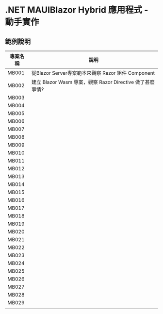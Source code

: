 # .NET MAUIBlazor Hybrid 應用程式 - 動手實作

## 範例說明
|專案名稱|說明|
|-|-|
|MB001|從Blazor Server專案範本來觀察 Razor 組件 Component|
|MB002|建立 Blazor Wasm 專案，觀察 Razor Directive 做了甚麼事情?|
|MB003||
|MB004||
|MB005||
|MB006||
|MB007||
|MB008||
|MB009||
|MB010||
|MB011||
|MB012||
|MB013||
|MB014||
|MB015||
|MB016||
|MB017||
|MB018||
|MB019||
|MB020||
|MB021||
|MB022||
|MB023||
|MB024||
|MB025||
|MB026||
|MB027||
|MB028||
|MB029||
|||
